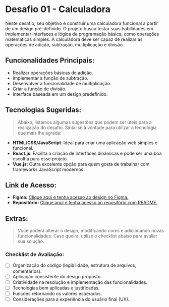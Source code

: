 # Desafio 01 - Calculadora
Neste desafio, seu objetivo é construir uma calculadora funcional a partir de um design pré-definido. O projeto busca testar suas habilidades em implementar interfaces e lógica de programação básica, como operações matemáticas simples. A calculadora deve ser capaz de realizar as operações de adição, subtração, multiplicação e divisão.



## Funcionalidades Principais:
- Realizar operações básicas de adição.
- Implementar a função de subtração.
- Desenvolver a funcionalidade de multiplicação.
- Criar a função de divisão.
- Interface baseada em um design predefinido.

## Tecnologias Sugeridas:
> Abaixo, listamos algumas sugestões que podem ser úteis para a realização do desafio. Sinta-se à vontade para utilizar a tecnologia que mais lhe agrada:
- **HTML/CSS/JavaScript**: Ideal para criar uma aplicação web simples e funcional.
- **React.js**: Facilita a criação de interfaces dinâmicas e pode ser uma boa escolha para esse projeto.
- **Vue.js**: Outra excelente opção para quem gosta de trabalhar com frameworks JavaScript modernos.

## Link de Acesso:
- **Figma:** [Clique aqui e tenha acesso ao design no Figma.](https://www.figma.com/community/file/1205585056640229128/hackhelpercode-desafio-1)
- **Repositório:** [Clique aqui e tenha acesso ao repositório com README.](https://github.com/helperdevchallenges/calculator.git)

## Extras:
> Você poderá alterar o design, modificando cores e adicionando novas funcionalidades. Caso queira, utilize o checklist abaixo para avaliar sua solução.
### Checklist de Avaliação:
- [ ] Organização do código (legibilidade, estrutura de arquivos, comentários).
- [ ] Aplicação consistente do design proposto.
- [ ] Criatividade na resolução e implementação das funcionalidades.
- [ ] Tecnologias bem aplicadas e justificadas.
- [ ] Funções retornando os valores esperados.
- [ ] Considerações para a experiência do usuário final (UX).